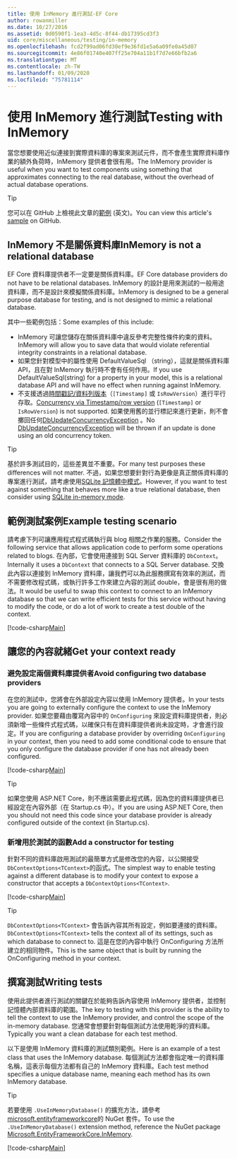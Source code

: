 ```yaml
---
title: 使用 InMemory 進行測試-EF Core
author: rowanmiller
ms.date: 10/27/2016
ms.assetid: 0d0590f1-1ea3-4d5c-8f44-db17395cd3f3
uid: core/miscellaneous/testing/in-memory
ms.openlocfilehash: fcd2f99ad06fd30ef9e36fd1e5a6a09fe0a45d07
ms.sourcegitcommit: 4e86f01740e407ff25e704a11b1f7d7e66bfb2a6
ms.translationtype: MT
ms.contentlocale: zh-TW
ms.lasthandoff: 01/09/2020
ms.locfileid: "75781114"
---
```

# <a name="testing-with-inmemory"></a><span data-ttu-id="71e48-102">使用 InMemory 進行測試</span><span class="sxs-lookup"><span data-stu-id="71e48-102">Testing with InMemory</span></span>

<span data-ttu-id="71e48-103">當您想要使用近似連接到實際資料庫的專案來測試元件，而不會產生實際資料庫作業的額外負荷時，InMemory 提供者會很有用。</span><span class="sxs-lookup"><span data-stu-id="71e48-103">The InMemory provider is useful when you want to test components using something that approximates connecting to the real database, without the overhead of actual database operations.</span></span>

> [!TIP]  
> <span data-ttu-id="71e48-104">您可以在 GitHub 上檢視此文章的[範例](https://github.com/aspnet/EntityFramework.Docs/tree/master/samples/core/Miscellaneous/Testing) \(英文\)。</span><span class="sxs-lookup"><span data-stu-id="71e48-104">You can view this article's [sample](https://github.com/aspnet/EntityFramework.Docs/tree/master/samples/core/Miscellaneous/Testing) on GitHub.</span></span>

## <a name="inmemory-is-not-a-relational-database"></a><span data-ttu-id="71e48-105">InMemory 不是關係資料庫</span><span class="sxs-lookup"><span data-stu-id="71e48-105">InMemory is not a relational database</span></span>

<span data-ttu-id="71e48-106">EF Core 資料庫提供者不一定要是關係資料庫。</span><span class="sxs-lookup"><span data-stu-id="71e48-106">EF Core database providers do not have to be relational databases.</span></span> <span data-ttu-id="71e48-107">InMemory 的設計是用來測試的一般用途資料庫，而不是設計來模擬關係資料庫。</span><span class="sxs-lookup"><span data-stu-id="71e48-107">InMemory is designed to be a general purpose database for testing, and is not designed to mimic a relational database.</span></span>

<span data-ttu-id="71e48-108">其中一些範例包括：</span><span class="sxs-lookup"><span data-stu-id="71e48-108">Some examples of this include:</span></span>

* <span data-ttu-id="71e48-109">InMemory 可讓您儲存在關係資料庫中違反參考完整性條件約束的資料。</span><span class="sxs-lookup"><span data-stu-id="71e48-109">InMemory will allow you to save data that would violate referential integrity constraints in a relational database.</span></span>
* <span data-ttu-id="71e48-110">如果您針對模型中的屬性使用 DefaultValueSql （string），這就是關係資料庫 API，且在對 InMemory 執行時不會有任何作用。</span><span class="sxs-lookup"><span data-stu-id="71e48-110">If you use DefaultValueSql(string) for a property in your model, this is a relational database API and will have no effect when running against InMemory.</span></span>
* <span data-ttu-id="71e48-111">不支援透過[時間戳記/資料列版本](xref:core/modeling/concurrency#timestamprowversion)（`[Timestamp]` 或 `IsRowVersion`）進行平行存取。</span><span class="sxs-lookup"><span data-stu-id="71e48-111">[Concurrency via Timestamp/row version](xref:core/modeling/concurrency#timestamprowversion) (`[Timestamp]` or `IsRowVersion`) is not supported.</span></span> <span data-ttu-id="71e48-112">如果使用舊的並行標記來進行更新，則不會擲回任何[DbUpdateConcurrencyException](https://docs.microsoft.com/dotnet/api/microsoft.entityframeworkcore.dbupdateconcurrencyexception) 。</span><span class="sxs-lookup"><span data-stu-id="71e48-112">No [DbUpdateConcurrencyException](https://docs.microsoft.com/dotnet/api/microsoft.entityframeworkcore.dbupdateconcurrencyexception) will be thrown if an update is done using an old concurrency token.</span></span>

> [!TIP]  
> <span data-ttu-id="71e48-113">基於許多測試目的，這些差異並不重要。</span><span class="sxs-lookup"><span data-stu-id="71e48-113">For many test purposes these differences will not matter.</span></span> <span data-ttu-id="71e48-114">不過，如果您想要針對行為更像是真正關係資料庫的專案進行測試，請考慮使用[SQLite 記憶體中模式](sqlite.md)。</span><span class="sxs-lookup"><span data-stu-id="71e48-114">However, if you want to test against something that behaves more like a true relational database, then consider using [SQLite in-memory mode](sqlite.md).</span></span>

## <a name="example-testing-scenario"></a><span data-ttu-id="71e48-115">範例測試案例</span><span class="sxs-lookup"><span data-stu-id="71e48-115">Example testing scenario</span></span>

<span data-ttu-id="71e48-116">請考慮下列可讓應用程式程式碼執行與 blog 相關之作業的服務。</span><span class="sxs-lookup"><span data-stu-id="71e48-116">Consider the following service that allows application code to perform some operations related to blogs.</span></span> <span data-ttu-id="71e48-117">在內部，它會使用連接到 SQL Server 資料庫的 `DbContext`。</span><span class="sxs-lookup"><span data-stu-id="71e48-117">Internally it uses a `DbContext` that connects to a SQL Server database.</span></span> <span data-ttu-id="71e48-118">交換此內容以連接到 InMemory 資料庫，讓我們可以為此服務撰寫有效率的測試，而不需要修改程式碼，或執行許多工作來建立內容的測試 double，會是很有用的做法。</span><span class="sxs-lookup"><span data-stu-id="71e48-118">It would be useful to swap this context to connect to an InMemory database so that we can write efficient tests for this service without having to modify the code, or do a lot of work to create a test double of the context.</span></span>

[!code-csharp[Main](../../../../samples/core/Miscellaneous/Testing/BusinessLogic/BlogService.cs)]

## <a name="get-your-context-ready"></a><span data-ttu-id="71e48-119">讓您的內容就緒</span><span class="sxs-lookup"><span data-stu-id="71e48-119">Get your context ready</span></span>

### <a name="avoid-configuring-two-database-providers"></a><span data-ttu-id="71e48-120">避免設定兩個資料庫提供者</span><span class="sxs-lookup"><span data-stu-id="71e48-120">Avoid configuring two database providers</span></span>

<span data-ttu-id="71e48-121">在您的測試中，您將會在外部設定內容以使用 InMemory 提供者。</span><span class="sxs-lookup"><span data-stu-id="71e48-121">In your tests you are going to externally configure the context to use the InMemory provider.</span></span> <span data-ttu-id="71e48-122">如果您要藉由覆寫內容中的 `OnConfiguring` 來設定資料庫提供者，則必須新增一些條件式程式碼，以確保只有在資料庫提供者尚未設定時，才會進行設定。</span><span class="sxs-lookup"><span data-stu-id="71e48-122">If you are configuring a database provider by overriding `OnConfiguring` in your context, then you need to add some conditional code to ensure that you only configure the database provider if one has not already been configured.</span></span>

[!code-csharp[Main](../../../../samples/core/Miscellaneous/Testing/BusinessLogic/BloggingContext.cs#OnConfiguring)]

> [!TIP]  
> <span data-ttu-id="71e48-123">如果您使用 ASP.NET Core，則不應該需要此程式碼，因為您的資料庫提供者已經設定在內容外部（在 Startup.cs 中）。</span><span class="sxs-lookup"><span data-stu-id="71e48-123">If you are using ASP.NET Core, then you should not need this code since your database provider is already configured outside of the context (in Startup.cs).</span></span>

### <a name="add-a-constructor-for-testing"></a><span data-ttu-id="71e48-124">新增用於測試的函數</span><span class="sxs-lookup"><span data-stu-id="71e48-124">Add a constructor for testing</span></span>

<span data-ttu-id="71e48-125">針對不同的資料庫啟用測試的最簡單方式是修改您的內容，以公開接受 `DbContextOptions<TContext>`的函式。</span><span class="sxs-lookup"><span data-stu-id="71e48-125">The simplest way to enable testing against a different database is to modify your context to expose a constructor that accepts a `DbContextOptions<TContext>`.</span></span>

[!code-csharp[Main](../../../../samples/core/Miscellaneous/Testing/BusinessLogic/BloggingContext.cs#Constructors)]

> [!TIP]  
> <span data-ttu-id="71e48-126">`DbContextOptions<TContext>` 會告訴內容其所有設定，例如要連接的資料庫。</span><span class="sxs-lookup"><span data-stu-id="71e48-126">`DbContextOptions<TContext>` tells the context all of its settings, such as which database to connect to.</span></span> <span data-ttu-id="71e48-127">這是在您的內容中執行 OnConfiguring 方法所建立的相同物件。</span><span class="sxs-lookup"><span data-stu-id="71e48-127">This is the same object that is built by running the OnConfiguring method in your context.</span></span>

## <a name="writing-tests"></a><span data-ttu-id="71e48-128">撰寫測試</span><span class="sxs-lookup"><span data-stu-id="71e48-128">Writing tests</span></span>

<span data-ttu-id="71e48-129">使用此提供者進行測試的關鍵在於能夠告訴內容使用 InMemory 提供者，並控制記憶體內部資料庫的範圍。</span><span class="sxs-lookup"><span data-stu-id="71e48-129">The key to testing with this provider is the ability to tell the context to use the InMemory provider, and control the scope of the in-memory database.</span></span> <span data-ttu-id="71e48-130">您通常會想要針對每個測試方法使用乾淨的資料庫。</span><span class="sxs-lookup"><span data-stu-id="71e48-130">Typically you want a clean database for each test method.</span></span>

<span data-ttu-id="71e48-131">以下是使用 InMemory 資料庫的測試類別範例。</span><span class="sxs-lookup"><span data-stu-id="71e48-131">Here is an example of a test class that uses the InMemory database.</span></span> <span data-ttu-id="71e48-132">每個測試方法都會指定唯一的資料庫名稱，這表示每個方法都有自己的 InMemory 資料庫。</span><span class="sxs-lookup"><span data-stu-id="71e48-132">Each test method specifies a unique database name, meaning each method has its own InMemory database.</span></span>

>[!TIP]
> <span data-ttu-id="71e48-133">若要使用 `.UseInMemoryDatabase()` 的擴充方法，請參考[microsoft.entityframeworkcore](https://www.nuget.org/packages/Microsoft.EntityFrameworkCore.InMemory/)的 NuGet 套件。</span><span class="sxs-lookup"><span data-stu-id="71e48-133">To use the `.UseInMemoryDatabase()` extension method, reference the NuGet package [Microsoft.EntityFrameworkCore.InMemory](https://www.nuget.org/packages/Microsoft.EntityFrameworkCore.InMemory/).</span></span>

[!code-csharp[Main](../../../../samples/core/Miscellaneous/Testing/TestProject/InMemory/BlogServiceTests.cs)]
